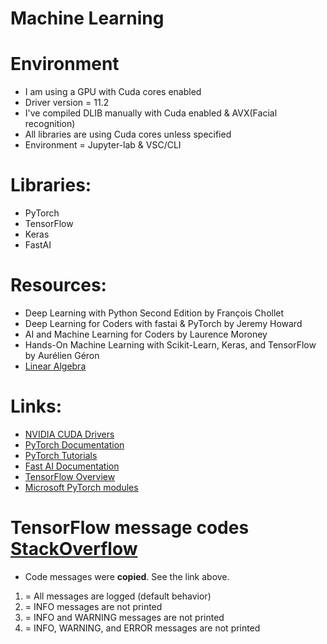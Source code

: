# Machine Learning

# Environment
* I am using a GPU with Cuda cores enabled
* Driver version = 11.2
* I've compiled DLIB manually with Cuda enabled & AVX(Facial recognition)
* All libraries are using Cuda cores unless specified
* Environment = Jupyter-lab & VSC/CLI

# Libraries:
* PyTorch
* TensorFlow
* Keras
* FastAI

# Resources:
* Deep Learning with Python Second Edition by François Chollet
* Deep Learning for Coders with fastai & PyTorch by Jeremy Howard 
* AI and Machine Learning for Coders by Laurence Moroney
* Hands-On Machine Learning with Scikit-Learn, Keras, and TensorFlow by Aurélien Géron
* [Linear Algebra](https://www.youtube.com/watch?v=LlKAna21fLE)

# Links:
* [NVIDIA CUDA Drivers](https://developer.nvidia.com/cuda-downloads)
* [PyTorch Documentation](https://pytorch.org/docs/stable/index.html)
* [PyTorch Tutorials](https://pytorch.org/tutorials/)
* [Fast AI Documentation](https://docs.fast.ai/)
* [TensorFlow Overview](https://www.tensorflow.org/overview)
* [Microsoft PyTorch modules](https://docs.microsoft.com/en-us/learn/browse/?terms=pytorch)

# TensorFlow message codes [StackOverflow](https://stackoverflow.com/questions/35911252/disable-tensorflow-debugging-information)
* Code messages were **copied**. See the link above.
1. = All messages are logged (default behavior)
2. = INFO messages are not printed
3. = INFO and WARNING messages are not printed
4. = INFO, WARNING, and ERROR messages are not printed

